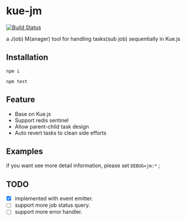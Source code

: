# kue-jm
[![Build Status](https://travis-ci.org/Wiredcraft/kue-jm.svg)](https://travis-ci.org/Wiredcraft/kue-jm)

  a J(ob) M(anager) tool for handling tasks(sub job) sequentially in Kue.js
 

## Installation
 `npm i`
 
 `npm test`
 
## Feature
 - Base on Kue.js
 - Support redis sentinel
 - Allow parent-child task design
 - Auto revert tasks to clean side efforts

## Examples
   if you want see more detail information, please set `DEBUG=jm:*` ;
   

## TODO
 - [X] implemented with event emitter.
 - [ ] support more job status query.
 - [ ] support more error handler.